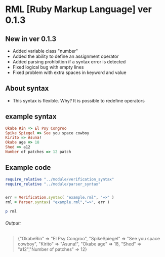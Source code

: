# RML [Ruby Markup Language] ver 0.1.3

## New in ver 0.1.3

- Added variable class "number"
- Added the ability to define an assignment operator
- Added parsing prohibition if a syntax error is detected
- Fixed logical bug with empty lines
- Fixed problem with extra spaces in keyword and value

## About syntax

- This syntax is flexible. Why? It is possible to redefine operators

## example syntax
```ruby
Okabe Rin => El Psy Congroo
Spike Spiegel => See you space cowboy
Kirito => Asuna!
Okabe age => 18
Shed => a12
Number of patches => 12 patch
```

## Example code

```ruby
require_relative "../module/verification_syntax"
require_relative "../module/parser_syntax"


err = Verification.syntax( "example.rml", "=>" )
rml = Parser.syntax( "example.rml","=>", err )

p rml
```

###### Output:
> {"OkabeRin" => "El Psy Congroo", "SpikeSpiegel" => "See you space cowboy", "Kirito" => "Asuna!", "Okabe age" => 18, "Shed" => "a12","Number of patches" => 12}
